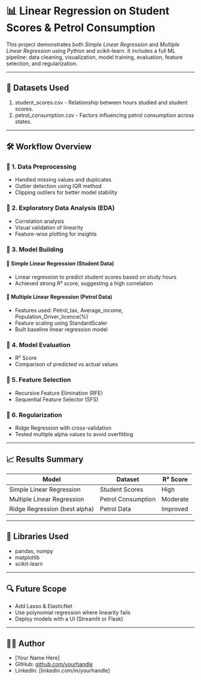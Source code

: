 # 📊 Linear Regression on Student Scores & Petrol Consumption

This project demonstrates both *Simple Linear Regression* and *Multiple Linear Regression* using Python and scikit-learn. It includes a full ML pipeline: data cleaning, visualization, model training, evaluation, feature selection, and regularization.

---

## 📁 Datasets Used

1. student_scores.csv - Relationship between hours studied and student scores.
2. petrol_consumption.csv - Factors influencing petrol consumption across states.

---

## 🛠 Workflow Overview

### 🔹 1. Data Preprocessing
- Handled missing values and duplicates
- Outlier detection using IQR method
- Clipping outliers for better model stability

### 🔹 2. Exploratory Data Analysis (EDA)
- Correlation analysis
- Visual validation of linearity
- Feature-wise plotting for insights

### 🔹 3. Model Building

#### 🧮 Simple Linear Regression (Student Data)
- Linear regression to predict student scores based on study hours
- Achieved strong R² score, suggesting a high correlation

#### 🧮 Multiple Linear Regression (Petrol Data)
- Features used: Petrol_tax, Average_income, Population_Driver_licence(%)
- Feature scaling using StandardScaler
- Built baseline linear regression model

### 🔹 4. Model Evaluation
- R² Score
- Comparison of predicted vs actual values

### 🔹 5. Feature Selection
- Recursive Feature Elimination (RFE)
- Sequential Feature Selector (SFS)

### 🔹 6. Regularization
- Ridge Regression with cross-validation
- Tested multiple alpha values to avoid overfitting

---

## 📈 Results Summary

| Model                  | Dataset              | R² Score |
|-----------------------|----------------------|----------|
| Simple Linear Regression | Student Scores       | High     |
| Multiple Linear Regression | Petrol Consumption | Moderate |
| Ridge Regression (best alpha) | Petrol Data | Improved |

---

## 🧰 Libraries Used

- pandas, numpy
- matplotlib
- scikit-learn

---

## 🔍 Future Scope

- Add Lasso & ElasticNet
- Use polynomial regression where linearity fails
- Deploy models with a UI (Streamlit or Flask)

---

## 👨‍💻 Author

- [Your Name Here]
- GitHub: [github.com/yourhandle](https://github.com/yourhandle)
- LinkedIn: [linkedin.com/in/yourhandle]
